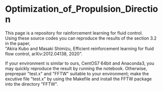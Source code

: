 # Optimization_of_Propulsion_Direction

This page is a repository for rainforcement learning for fluid control.   
Using these source codes you can reproduce the results of the section 3.2 in 
the paper,   
"Akira Kubo and Masaki Shimizu, Efficient reinforcement learning for fluid flow control, arXiv:2012.04138, 2020".     

If your environment is similar to ours, CentOS7 64bit and Anaconda3, you may quickly reproduce the result by running the notebook. 
Otherwise, preprepair "test.x" and "FFTW" suitable to your environment; 
make the excutive file "test.x" by using the Makefile and install the FFTW package into the directory "FFTW".  


